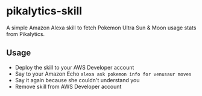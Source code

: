 # pikalytics-skill
A simple Amazon Alexa skill to fetch Pokemon Ultra Sun & Moon usage stats from Pikalytics.

## Usage
 * Deploy the skill to your AWS Developer account
 * Say to your Amazon Echo `alexa ask pokemon info for venusaur moves`
 * Say it again because she couldn't understand you
 * Remove skill from AWS Developer account

